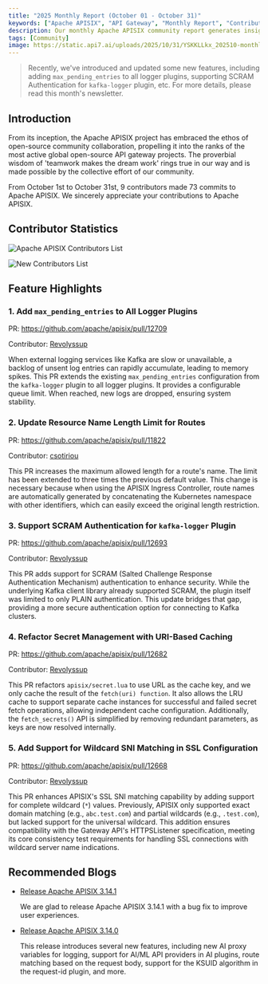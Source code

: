 ```yaml
---
title: "2025 Monthly Report (October 01 - October 31)"
keywords: ["Apache APISIX", "API Gateway", "Monthly Report", "Contributor"]
description: Our monthly Apache APISIX community report generates insights into the project's monthly developments. The reports provide a pathway into the Apache APISIX community, ensuring that you stay well-informed and actively involved.
tags: [Community]
image: https://static.api7.ai/uploads/2025/10/31/YSKKLLkx_202510-monthly-report-cover-en.webp
---
```


> Recently, we've introduced and updated some new features, including adding `max_pending_entries` to all logger plugins, supporting SCRAM Authentication for `kafka-logger` plugin, etc. For more details, please read this month's newsletter.

<!--truncate-->

## Introduction

From its inception, the Apache APISIX project has embraced the ethos of open-source community collaboration, propelling it into the ranks of the most active global open-source API gateway projects. The proverbial wisdom of 'teamwork makes the dream work' rings true in our way and is made possible by the collective effort of our community.

From October 1st to October 31st, 9 contributors made 73 commits to Apache APISIX. We sincerely appreciate your contributions to Apache APISIX.

## Contributor Statistics

![Apache APISIX Contributors List](https://static.api7.ai/uploads/2025/10/31/DnI3irYQ_2025-oct-contributors.webp)

![New Contributors List](https://static.api7.ai/uploads/2025/10/31/V7U7v4Z5_2025-oct-new-contributor.webp)

## Feature Highlights

### 1. Add `max_pending_entries` to All Logger Plugins

PR: https://github.com/apache/apisix/pull/12709

Contributor: [Revolyssup](https://github.com/Revolyssup)

When external logging services like Kafka are slow or unavailable, a backlog of unsent log entries can rapidly accumulate, leading to memory spikes. This PR extends the existing `max_pending_entries` configuration from the `kafka-logger` plugin to all logger plugins. It provides a configurable queue limit. When reached, new logs are dropped, ensuring system stability.

### 2. Update Resource Name Length Limit for Routes

PR: https://github.com/apache/apisix/pull/11822

Contributor: [csotiriou](https://github.com/csotiriou)

This PR increases the maximum allowed length for a route's name. The limit has been extended to three times the previous default value. This change is necessary because when using the APISIX Ingress Controller, route names are automatically generated by concatenating the Kubernetes namespace with other identifiers, which can easily exceed the original length restriction.

### 3. Support SCRAM Authentication for `kafka-logger` Plugin

PR: https://github.com/apache/apisix/pull/12693

Contributor: [Revolyssup](https://github.com/Revolyssup)

This PR adds support for SCRAM (Salted Challenge Response Authentication Mechanism) authentication to enhance security. While the underlying Kafka client library already supported SCRAM, the plugin itself was limited to only PLAIN authentication. This update bridges that gap, providing a more secure authentication option for connecting to Kafka clusters.

### 4. Refactor Secret Management with URI-Based Caching

PR: https://github.com/apache/apisix/pull/12682

Contributor: [Revolyssup](https://github.com/Revolyssup)

This PR refactors `apisix/secret.lua` to use URL as the cache key, and we only cache the result of the `fetch(uri) function`. It also allows the LRU cache to support separate cache instances for successful and failed secret fetch operations, allowing independent cache configuration. Additionally, the `fetch_secrets()` API is simplified by removing redundant parameters, as keys are now resolved internally.

### 5. Add Support for Wildcard SNI Matching in SSL Configuration

PR: https://github.com/apache/apisix/pull/12668

Contributor: [Revolyssup](https://github.com/Revolyssup)

This PR enhances APISIX's SSL SNI matching capability by adding support for complete wildcard (`*`) values. Previously, APISIX only supported exact domain matching (e.g., `abc.test.com`) and partial wildcards (e.g., `.test.com`), but lacked support for the universal wildcard.
This addition ensures compatibility with the Gateway API's HTTPSListener specification, meeting its core consistency test requirements for handling SSL connections with wildcard server name indications.

## Recommended Blogs

- [Release Apache APISIX 3.14.1](https://apisix.apache.org/blog/2025/10/17/release-apache-apisix-3.14.1/)

  We are glad to release Apache APISIX 3.14.1 with a bug fix to improve user experiences.

- [Release Apache APISIX 3.14.0](https://apisix.apache.org/blog/2025/10/10/release-apache-apisix-3.14.0/)

  This release introduces several new features, including new AI proxy variables for logging, support for AI/ML API providers in AI plugins, route matching based on the request body, support for the KSUID algorithm in the request-id plugin, and more.
